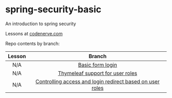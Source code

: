 # spring-security-basic
An introduction to spring security

Lessons at [codenerve.com](https://www.codenerve.com)

Repo contents by branch:

| Lesson   |      Branch  |    
|:--------:|:-------------:
| N/A      | [Basic form login](https://github.com/MWhyte/spring-security-basic/tree/1.basic-form-login)| 
| N/A      | [Thymeleaf support for user roles](https://github.com/MWhyte/spring-security-basic/tree/2.thymeleaf-extras)|
| N/A      | [Controlling access and login redirect based on user roles](https://github.com/MWhyte/spring-security-basic/tree/3.redirect-based-on-role)|
